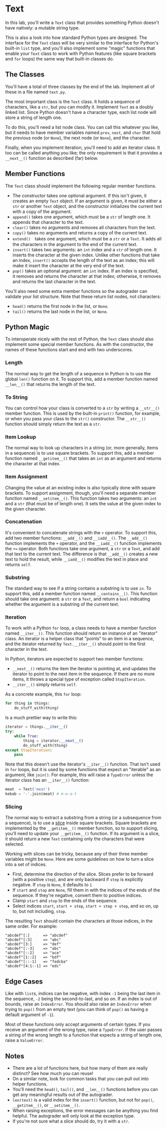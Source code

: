 # Text

In this lab, you'll write  a `Text` class that provides something Python doesn't
have natively: a mutable string type.

This is also a look into how  standard Python types are designed.  The interface
for the `Text` class will be very similar to the interface for Python's built-in
`list` type,  and you'll also implement some  "magic" functions that enable your
`Text` class to work with Python features (like square brackets and `for` loops)
the same way that built-in classes do.


## The Classes

You'll have  a total of  three classes  by the end of the lab.  Implement all of
these in a file named `text.py`.

The most important class is the `Text` class. It holds a sequence of characters,
like a `str`,  but you can modify it.  Implement `Text` as a doubly linked list.
Since Python doesn't have  a character type,  each list node will store a string
of length one.

To do this, you'll need a list node class.  You can call this whatever you like,
but it needs to have member variables named `prev`, `next`, and `char` that hold
the previous node  (or `None`), the next node (or `None`), and the character.

Finally, when you implement iteration, you'll need to add an iterator class.  It
too can be called anything you like;  the only requirement is that it provides a
`__next__()` function as described (far) below.


## Member Functions

The `Text` class should implement the following regular member functions.

- The constructor  takes one optional argument.  If this isn't given, it creates
  an empty `Text` object.  If an argument is given, it must be either a `str` or
  another `Text` object, and the constructor initializes the current text with a
  copy of the argument.
- `append()` takes one argument, which must be a `str` of length one. It appends
  that character to the text.
- `clear()` takes no arguments and removes all characters from the text.
- `copy()` takes no arguments and returns a copy of the current text.
- `extend()`　takes one argument, which must be a `str` or a `Text`. It adds all
  the characters in the argument to the end of the current text.
- `insert()` takes two arguments:  an `int` index and a `str` of length one.  It
  inserts the character at the given index.  Unlike other functions that take an
  index,  `insert()` accepts the length of the text as an index;  this will make
  it insert the character at the very end of the text.
- `pop()` takes an optional argument: an `int` index.  If an index is specified,
  it removes and returns  the character at that index; otherwise, it removes and
  returns the last character in the text.

You'll also need some extra member functions so the autograder can validate your
list structure.  Note that these return list nodes, not characters:

- `head()` returns the first node in the list, or `None`.
- `tail()` returns the last node in the list, or `None`.


## Python Magic

To interoperate  nicely with  the rest of Python,  the `Text` class  should also
implement some special  member functions.  As with the constructor, the names of
these functions start and end with two underscores.

### Length

The normal way to get  the length of a sequence  in Python  is to use the global
`len()` function on it. To support this, add a member function named `__len__()`
that returns the length of the text.

### To String

You can control how your class  is converted to a `str` by writing a `__str__()`
member function.  This is used by the built-in `print()` function,  for example,
or when you pass your class to the `str()` constructor. The `__str__()` function
should simply return the text as a `str`.

### Item Lookup

The normal way to look up characters in a string (or, more generally, items in a
sequence)  is to use  square  brackets.  To support this,  add a member function
named  `__getitem__()`  that  takes an  `int`  as an  argument  and  returns the
character at that index.

### Item Assignment

Changing  the value  at an  existing  index is  also typically  done with square
brackets.  To support assignment, though, you'll need a separate member function
named `__setitem__()`.  This function takes two arguments:  an `int` and a `str`
(that must be of length one).  It sets the value at the given index to the given
character.

### Concatenation

It's convenient to  concatenate strings with the `+` operator.  To support this,
add two member functions: `__add__()` and `__iadd__()`. The `__add__()` function
implements the `+` operator,  and the `__iadd__()` function  implements the `+=`
operator.  Both functions take one argument,  a `str` or a `Text`,  and add that
text to the current text.  The difference is that `__add__()` creates a new text
to hold the result,  while `__iadd__()`  modifies the text in place  and returns
`self`.

### Substring

The  standard way  to see if a string contains  a substring is  to use `in`.  To
support this, add a member function named `__contains__()`. This function should
take one argument: a `str` or a `Text`, and return a `bool` indicating whether
the argument is a substring of the current text.

### Iteration

To work with a Python `for` loop,  a class needs to have a member function named
`__iter__()`.  This function  should return an instance of  an "iterator" class.
An iterator is a helper class that  "points" to  an item in a sequence,  and the
iterator returned by  `Text.__iter__()`  should point to  the first character in
the text.

In Python, iterators are expected to support two member functions:

- `__next__()` returns the item the iterator is pointing at, and updates the
  iterator to point to the next item in the sequence.  If there are no more
  items, it throws a special type of exception called `StopIteration`.
- `__iter__()` simply returns `self`.

As a concrete example, this `for` loop:

```py
for thing in things:
    do_stuff_with(thing)
```

Is a much prettier way to write this:

```py
iterator = things.__iter__()
try:
    while True:
        thing = iterator.__next__()
        do_stuff_with(thing)
except StopIteration:
    pass
```

Note that this doesn't use the iterator's `__iter__()` function. That isn't used
in `for` loops, but it is used by some functions that expect an "iterable" as an
argument, like `join()`.  For example,  this will raise a `TypeError` unless the
iterator class has an `__iter__()` function:

```py
meat  = Text('meat')
kebab = '-'.join(meat) # m-e-a-t
```

### Slicing

The  normal way to extract  a substring  from a string  (or a subsequence from a
sequence),  is to use a  [slice][slice] inside square brackets.  Square brackets
are implemented  by the `__getitem__()` member function,  so to support slicing,
you'll need to update your `__getitem__()` function. If its argument is a slice,
it should return a new `Text` containing only the characters that were selected.

Working with slices can be tricky,  because any of their  three member variables
might be `None`.  Here are some guidelines on  how to turn a slice into a set of
indices.

- First, determine the direction of the slice. Slices prefer to be forward (with
  a positive `step`), and are only backward if `step` is explicitly negative. If
  `step` is `None`, it defaults to `1`
- If `start` and `stop` are `None`, fill them in with the indices of the ends of
  the sequence.  If they're negative, convert them to positive indices.
- Clamp `start` and `stop` to the ends of the sequence.
- Select indices  `start`, `start + step`, `start + step + step`,  and so on, up
  to, but not including, `stop`.

The resulting `Text` should contain the characters at those indices, in the same
order.  For example:

```
"abcdef"[:]      => "abcdef"
"abcdef"[:3]     => "abc"
"abcdef"[3:]     => "def"
"abcdef"[:-3]    => "abc"
"abcdef"[::2]    => "ace"
"abcdef"[1::2]   => "bdf"
"abcdef"[::-1]   => "fedcba"
"abcdef"[4:1:-1] => "edc"
```


## Edge Cases

Like with `list`s, indices can be negative,  with index `-1` being the last item
in the sequence, `-2` being the second-to-last, and so on. If an index is out of
bounds, raise an `IndexError`. You should also raise an `IndexError` when trying
to `pop()`  from an empty text  (you can think of  `pop()`  as having  a default
argument of `-1`).

Most of these functions only accept arguments  of certain types.  If you receive
an argument of the wrong type, raise a `TypeError`.  If the user passes a string
of the wrong length  to a function that expects a string of length one,  raise a
`ValueError`.


## Notes

- There are a lot of functions here, but how many of them are really distinct?
  See how much you can reuse!
- On a similar note, look for common tasks that you can pull out into helper
  functions.
- You'll need the `head()`,  `tail()`,  and `__len__()` functions before you can
  get any meaningful results out of the autograder.
- `len(text)` is a valid index for the `insert()` function, but not for `pop()`,
  `__getitem__()`, or `__setitem__()`.
- When raising exceptions, the error messages can be anything you find helpful.
  The autograder will only look at the exception type.
- If you're not sure what a slice should do, try it with a `str`.


[slice]: <https://docs.python.org/3/library/functions.html#slice>
